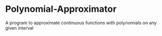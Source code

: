 # Polynomial-Approximator
A program to approximate continuous functions with polynomials on any given interval
